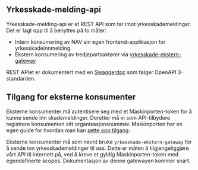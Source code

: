 ## Yrkesskade-melding-api

Yrkesskade-melding-api er et REST API som tar imot yrkesskademeldinger. Det er lagt opp til å benyttes på to måter:
- Intern konsumering av NAV sin egen frontend-applikasjon for yrkesskadeinnmelding
- Ekstern konsumering av tredjepartsaktører via [yrkesskade-ekstern-gateway](https://github.com/navikt/yrkesskade-ekstern-gateway)

REST APIet er dokumentert med en [Swaggerdoc](https://raw.githubusercontent.com/navikt/yrkesskade-backend-felles/master/skademelding/src/main/resources/openapi.yaml) som følger OpenAPI 3-standarden.

## Tilgang for eksterne konsumenter
Eksterne konsumenter må autentisere seg med et Maskinporten-token for å kunne sende inn skademeldinger. Deretter må vi som API-tilbydere registrere konsumenten sitt organisasjonsnummer. Maskinporten har en egen guide for hvordan man kan [sette opp tilgang](https://docs.digdir.no/docs/Maskinporten/maskinporten_guide_apikonsument).

Eksterne konsumenter må som nevnt bruke `yrkesskade-ekstern-gateway` for å sende inn yrkesskademeldinger til oss. Dette er måten å tilgjengeliggjøre vårt API til internett på, ved å kreve et gyldig Maskinporten-token med egendefinerte scopes. Dokumentasjon av denne gatewayen kommer snart.

